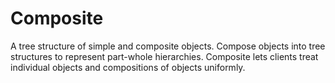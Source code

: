 # Composite

A tree structure of simple and composite objects. Compose objects into tree structures to represent part-whole hierarchies. Composite lets clients treat individual objects and compositions of objects uniformly.
